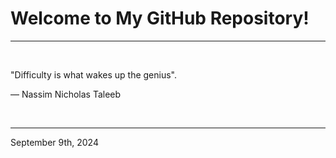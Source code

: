 # Welcome to My GitHub Repository!

---

<br>

"Difficulty is what wakes up the genius"\.

― Nassim Nicholas Taleeb
 
</br>

---
September 9th, 2024
